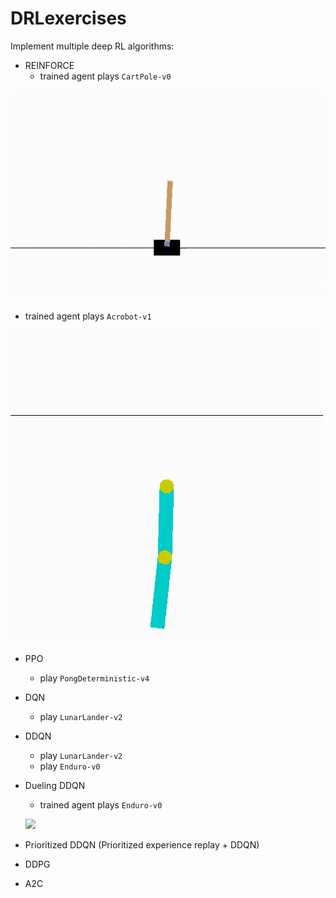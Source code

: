 # DRLexercises

Implement multiple deep RL algorithms:
- REINFORCE
  - trained agent plays `CartPole-v0`

![](REINFORCE/videos/cartpole.gif)

  - trained agent plays `Acrobot-v1`

![](REINFORCE/videos/acrobot.gif)

- PPO
  - play `PongDeterministic-v4`

- DQN
  - play `LunarLander-v2`

- DDQN
  - play `LunarLander-v2`
  - play `Enduro-v0`

- Dueling DDQN

  - trained agent plays `Enduro-v0`

  ![](DuelingDDQN/videos/trained2.gif)

- Prioritized DDQN (Prioritized experience replay + DDQN)

- DDPG

- A2C
